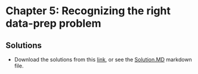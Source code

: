 # Chapter 5: Recognizing the right data-prep problem

## Solutions
 - Download the solutions from this [link](https://www.dropbox.com/s/7ywrrjyl34s1hfv/CaseStudy-Answers-ch5.pdf?dl=1), or see the [Solution.MD](https://github.com/royjafari/optimizing-big-data-problem-statement/blob/main/ch5/Solutions.MD) markdown file.
